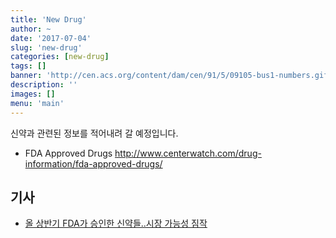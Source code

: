 ```yaml
---
title: 'New Drug'
author: ~
date: '2017-07-04'
slug: 'new-drug'
categories: [new-drug]
tags: []
banner: 'http://cen.acs.org/content/dam/cen/91/5/09105-bus1-numbers.gif'
description: ''
images: []
menu: 'main'
---
```


신약과 관련된 정보를 적어내려 갈 예정입니다.

- FDA Approved Drugs <http://www.centerwatch.com/drug-information/fda-approved-drugs/>

## 기사

- [올 상반기 FDA가 승인한 신약들..시장 가능성 짐작](https://www.medipana.com/news/news_viewer.asp?NewsNum=203514&MainKind=A&NewsKind=5&vCount=12&vKind=1)
